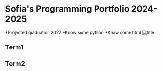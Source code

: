 # Sofia's Programming Portfolio 2024-2025
*Projected graduation 2027
*Know some python
*Know some html
![title](https://images.app.goo.gl/x2reaHKdeW3PScfDA)
## Term1

## Term2
